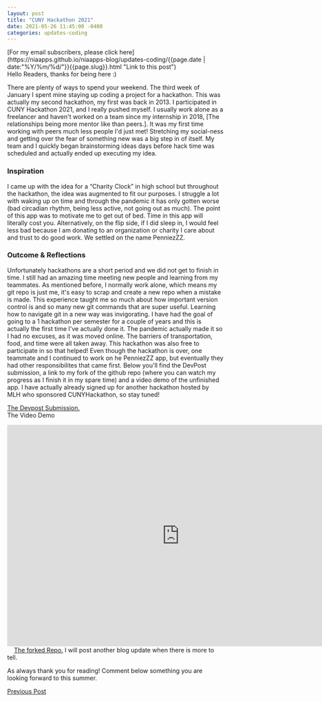 ```yaml
---
layout: post
title: "CUNY Hackathon 2021"
date: 2021-05-26 11:45:00 -0400
categories: updates-coding
---
```


 <meta name="description" content="blog post about my experience at CUNYHackathon, and the app my team made PenniezzZ">
<!-- Need to copy/paste to each post: Don't forget to change updates-personal or updates-coding-->
<div class="feed" markdown="1">
 [For my email subscribers, please click here](https://niaapps.github.io/niaapps-blog/updates-coding/{{page.date | date:"%Y/%m/%d/"}}{{page.slug}}.html "Link to this post")
</div>
Hello Readers, thanks for being here :)

There are plenty of ways to spend your weekend. The third week of January I spent mine staying up coding a project for a hackathon. This was actually my second hackathon, my first was back in 2013. I participated in CUNY Hackathon 2021, and I really pushed myself. I usually work alone as a freelancer and haven't worked on a team since my internship in 2018, [The relationships being more mentor like than peers.]. It was my first time working with peers much less people I'd just met! Stretching my social-ness and getting over the fear of something new was a big step in of itself. My team and I quickly began brainstorming ideas days before hack time was scheduled and actually ended up executing my idea. 

### Inspiration
I came up with the idea for a “Charity Clock” in high school but throughout the hackathon, the idea was augmented to fit our purposes. I struggle a lot with waking up on time and through the pandemic it has only gotten worse (bad circadian rhythm, being less active, not going out as much). The point of this app was to motivate me to get out of bed. Time in this app will literally cost you. Alternatively, on the flip side, if I did sleep in, I would feel less bad because I am donating to an organization or charity I care about and trust to do good work. We settled on the name PenniezZZ. 

### Outcome & Reflections
Unfortunately hackathons are a short period and we did not get to finish in time. I still had an amazing time meeting new people and learning from my teammates. As mentioned before, I normally work alone, which means my git repo is just me, it's easy to scrap and create a new repo when a mistake is made. This experience taught me so much about how important version control is and so many new git commands that are super useful. Learning how to navigate git in a new way was invigorating. I have had the goal of going to a 1 hackathon per semester for a couple of years and this is actually the first time I've actually done it. The pandemic actually made it so I had no excuses, as it was moved online. The barriers of transportation, food, and time were all taken away. This hackathon was also free to participate in so that helped! Even though the hackathon is over, one teammate and I continued to work on he PenniezZZ app, but eventually they had other responsibilites that came first. Below you'll find the DevPost submission, a link to my fork of the github repo (where you can watch my progress as I finish it in my spare time) and a video demo of the unfinished app. I have actually already signed up for another hackathon hosted by MLH who sponsored CUNYHackathon, so stay tuned!

<a href="https://devpost.com/software/penniezzz" target="_blank" title="">The Devpost Submission.</a>
&nbsp;&nbsp;&nbsp;
<br/>
The Video Demo
<iframe width="800" height="515" src="https://www.youtube.com/embed/v0B23h4Uue4" title="YouTube video player" frameborder="0" allow="accelerometer; autoplay; clipboard-write; encrypted-media; gyroscope; picture-in-picture" allowfullscreen></iframe>
&nbsp;&nbsp;&nbsp;
<a href="https://github.com/niaapps/penniezzz" target="_blank" title="">The forked Repo.</a> I will post another blog update when there is more to tell.

As always thank you for reading! Comment below something you are looking forward to this summer.


<div class="button-post">
    <a href="https://niaapps.github.io/niaapps-blog/updates-coding/2020/08/17/JavaScript-Adventure.html" class="post-button" id="button-nxt">Previous Post</a>

  </div>
